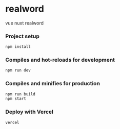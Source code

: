 # realword
vue nuxt realword

### Project setup

```bash
npm install
```
### Compiles and hot-reloads for development
```bash
npm run dev
```
### Compiles and minifies for production

```bash
npm run build
npm start
```
### Deploy with Vercel
```bash
vercel
```